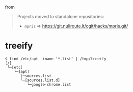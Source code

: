from
> Projects moved to standalone repositories:
>  - `mpris` ⇒ https://git.nullroute.lt/cgit/hacks/mpris.git/


treeify
=======


```
$ find /etc/apt -iname '*.list' | /tmp/treeify 
[/]
 └─[etc]
    └─[apt]
       ├─sources.list
       └─[sources.list.d]
          └─google-chrome.list
```

